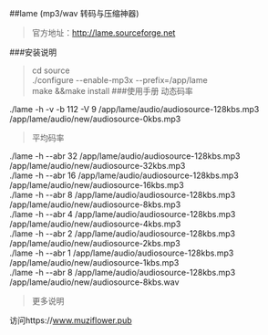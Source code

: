 ##lame (mp3/wav 转码与压缩神器)
>官方地址：http://lame.sourceforge.net

###安装说明
>cd source  
>./configure --enable-mp3x  --prefix=/app/lame  
>make &&make install
###使用手册
>动态码率  

./lame -h -v -b 112 -V 9 /app/lame/audio/audiosource-128kbs.mp3  /app/lame/audio/new/audiosource-0kbs.mp3  
>平均码率  

./lame -h --abr 32 /app/lame/audio/audiosource-128kbs.mp3  /app/lame/audio/new/audiosource-32kbs.mp3  
./lame -h --abr 16 /app/lame/audio/audiosource-128kbs.mp3  /app/lame/audio/new/audiosource-16kbs.mp3  
./lame -h --abr 8 /app/lame/audio/audiosource-128kbs.mp3  /app/lame/audio/new/audiosource-8kbs.mp3  
./lame -h --abr 4 /app/lame/audio/audiosource-128kbs.mp3  /app/lame/audio/new/audiosource-4kbs.mp3  
./lame -h --abr 2 /app/lame/audio/audiosource-128kbs.mp3  /app/lame/audio/new/audiosource-2kbs.mp3  
./lame -h --abr 1 /app/lame/audio/audiosource-128kbs.mp3  /app/lame/audio/new/audiosource-1kbs.mp3  
./lame -h --abr 8 /app/lame/audio/audiosource-128kbs.mp3  /app/lame/audio/new/audiosource-8kbs.wav  
>更多说明  

访问https://www.muziflower.pub
